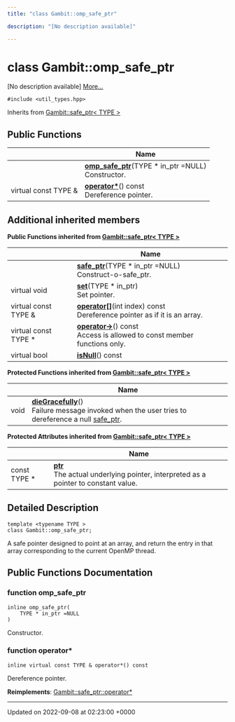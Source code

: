 ```yaml
---
title: "class Gambit::omp_safe_ptr"

description: "[No description available]"

---
```


# class Gambit::omp_safe_ptr



[No description available] [More...](#detailed-description)


`#include <util_types.hpp>`

Inherits from [Gambit::safe_ptr< TYPE >](/documentation/code/classes/classgambit_1_1safe__ptr/)

## Public Functions

|                | Name           |
| -------------- | -------------- |
| | **[omp_safe_ptr](/documentation/code/classes/classgambit_1_1omp__safe__ptr/#function-omp-safe-ptr)**(TYPE * in_ptr =NULL)<br>Constructor.  |
| virtual const TYPE & | **[operator*](/documentation/code/classes/classgambit_1_1omp__safe__ptr/#function-operator)**() const<br>Dereference pointer.  |

## Additional inherited members

**Public Functions inherited from [Gambit::safe_ptr< TYPE >](/documentation/code/classes/classgambit_1_1safe__ptr/)**

|                | Name           |
| -------------- | -------------- |
| | **[safe_ptr](/documentation/code/classes/classgambit_1_1safe__ptr/#function-safe-ptr)**(TYPE * in_ptr =NULL)<br>Construct-o-safe_ptr.  |
| virtual void | **[set](/documentation/code/classes/classgambit_1_1safe__ptr/#function-set)**(TYPE * in_ptr)<br>Set pointer.  |
| virtual const TYPE & | **[operator[]](/documentation/code/classes/classgambit_1_1safe__ptr/#function-operator)**(int index) const<br>Dereference pointer as if it is an array.  |
| virtual const TYPE * | **[operator->](/documentation/code/classes/classgambit_1_1safe__ptr/#function-operator)**() const<br>Access is allowed to const member functions only.  |
| virtual bool | **[isNull](/documentation/code/classes/classgambit_1_1safe__ptr/#function-isnull)**() const |

**Protected Functions inherited from [Gambit::safe_ptr< TYPE >](/documentation/code/classes/classgambit_1_1safe__ptr/)**

|                | Name           |
| -------------- | -------------- |
| void | **[dieGracefully](/documentation/code/classes/classgambit_1_1safe__ptr/#function-diegracefully)**()<br>Failure message invoked when the user tries to dereference a null [safe_ptr](/documentation/code/classes/classgambit_1_1safe__ptr/).  |

**Protected Attributes inherited from [Gambit::safe_ptr< TYPE >](/documentation/code/classes/classgambit_1_1safe__ptr/)**

|                | Name           |
| -------------- | -------------- |
| const TYPE * | **[ptr](/documentation/code/classes/classgambit_1_1safe__ptr/#variable-ptr)** <br>The actual underlying pointer, interpreted as a pointer to constant value.  |


## Detailed Description

```
template <typename TYPE >
class Gambit::omp_safe_ptr;
```


A safe pointer designed to point at an array, and return the entry in that array corresponding to the current OpenMP thread. 

## Public Functions Documentation

### function omp_safe_ptr

```
inline omp_safe_ptr(
    TYPE * in_ptr =NULL
)
```

Constructor. 

### function operator*

```
inline virtual const TYPE & operator*() const
```

Dereference pointer. 

**Reimplements**: [Gambit::safe_ptr::operator*](/documentation/code/classes/classgambit_1_1safe__ptr/#function-operator)


-------------------------------

Updated on 2022-09-08 at 02:23:00 +0000
